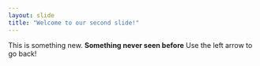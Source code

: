 ```yaml
---
layout: slide
title: "Welcome to our second slide!"
---
```

This is something new. **Something never seen before**
Use the left arrow to go back!
